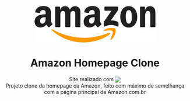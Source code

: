 <div align='center'>
  <a align='center' href="https://jpcribeiro.github.io/Amazon-Clone/" target="blank"><img align="center" src="public/amazon-logo" height="100" /></a>
</div>

<h1 align='center'>
  Amazon Homepage Clone
</h1>

<div align="center">
  Site realizado com <img align="center" width="40" src="https://raw.githubusercontent.com/devicons/devicon/master/icons/angular/next-original.svg">
</div>

<div align="center">
  Projeto clone da homepage da Amazon, feito com máximo de semelhança com a página principal da Amazon.com.br
</div>
